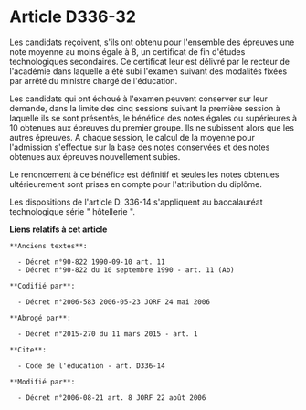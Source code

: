 # Article D336-32

Les candidats reçoivent, s'ils ont obtenu pour l'ensemble des épreuves une note moyenne au moins égale à 8, un certificat de
fin d'études technologiques secondaires. Ce certificat leur est délivré par le recteur de l'académie dans laquelle a été subi
l'examen suivant des modalités fixées par arrêté du ministre chargé de l'éducation. 

Les candidats qui ont échoué à l'examen peuvent conserver sur leur demande, dans la limite des cinq sessions suivant la
première session à laquelle ils se sont présentés, le bénéfice des notes égales ou supérieures à 10 obtenues aux épreuves du
premier groupe. Ils ne subissent alors que les autres épreuves. A chaque session, le calcul de la moyenne pour l'admission
s'effectue sur la base des notes conservées et des notes obtenues aux épreuves nouvellement subies. 

Le renoncement à ce bénéfice est définitif et seules les notes obtenues ultérieurement sont prises en compte pour
l'attribution du diplôme. 

Les dispositions de l'article D. 336-14 s'appliquent au baccalauréat technologique série " hôtellerie ".

**Liens relatifs à cet article**

	**Anciens textes**:

	  - Décret n°90-822 1990-09-10 art. 11
	  - Décret n°90-822 du 10 septembre 1990 - art. 11 (Ab)

	**Codifié par**:

	  - Décret n°2006-583 2006-05-23 JORF 24 mai 2006

	**Abrogé par**:

	  - Décret n°2015-270 du 11 mars 2015 - art. 1

	**Cite**:

	  - Code de l'éducation - art. D336-14

	**Modifié par**:

	  - Décret n°2006-08-21 art. 8 JORF 22 août 2006
